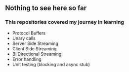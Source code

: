
## Nothing to see here so far

### This repositories covered my journey in learning
- Protocol Buffers
- Unary calls
- Server Side Streaming
- Client Side Streaming
- Bi Directional Streaming
- Error handling
- Unit testing (blocking and async stub)
